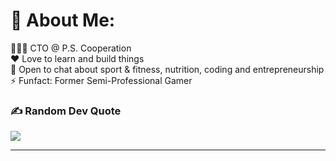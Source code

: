 # 💫 About Me:
👨🏼‍💻 CTO @ P.S. Cooperation<br>❤️ Love to learn and build things<br>💬 Open to chat about sport & fitness, nutrition, coding and entrepreneurship<br>⚡ Funfact: Former Semi-Professional Gamer


### ✍️ Random Dev Quote
![](https://quotes-github-readme.vercel.app/api?type=horizontal&theme=dark)

---
